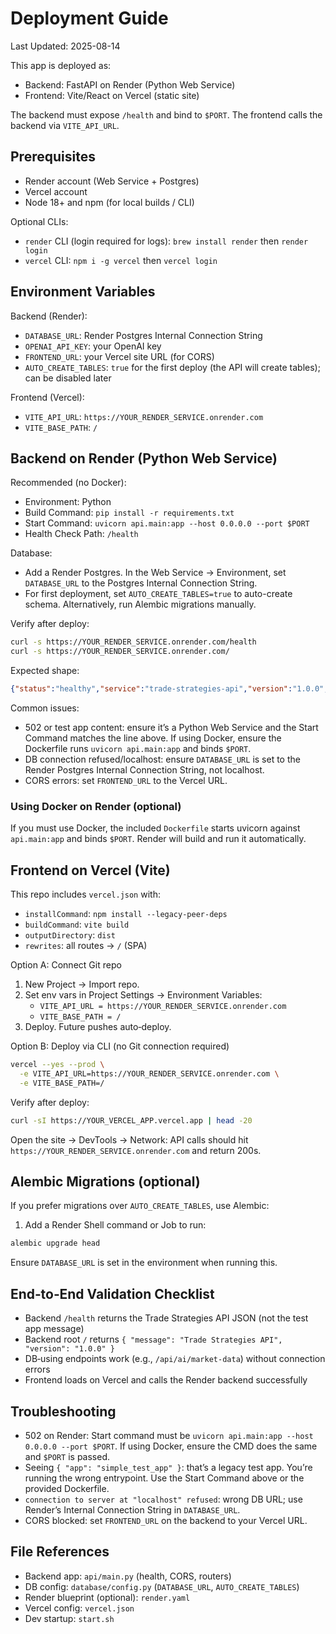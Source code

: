 # Deployment Guide

Last Updated: 2025-08-14

This app is deployed as:

- Backend: FastAPI on Render (Python Web Service)
- Frontend: Vite/React on Vercel (static site)

The backend must expose `/health` and bind to `$PORT`. The frontend calls the backend via `VITE_API_URL`.

## Prerequisites

- Render account (Web Service + Postgres)
- Vercel account
- Node 18+ and npm (for local builds / CLI)

Optional CLIs:
- `render` CLI (login required for logs): `brew install render` then `render login`
- `vercel` CLI: `npm i -g vercel` then `vercel login`

## Environment Variables

Backend (Render):
- `DATABASE_URL`: Render Postgres Internal Connection String
- `OPENAI_API_KEY`: your OpenAI key
- `FRONTEND_URL`: your Vercel site URL (for CORS)
- `AUTO_CREATE_TABLES`: `true` for the first deploy (the API will create tables); can be disabled later

Frontend (Vercel):
- `VITE_API_URL`: `https://YOUR_RENDER_SERVICE.onrender.com`
- `VITE_BASE_PATH`: `/`

## Backend on Render (Python Web Service)

Recommended (no Docker):
- Environment: Python
- Build Command: `pip install -r requirements.txt`
- Start Command: `uvicorn api.main:app --host 0.0.0.0 --port $PORT`
- Health Check Path: `/health`

Database:
- Add a Render Postgres. In the Web Service → Environment, set `DATABASE_URL` to the Postgres Internal Connection String.
- For first deployment, set `AUTO_CREATE_TABLES=true` to auto-create schema. Alternatively, run Alembic migrations manually.

Verify after deploy:
```bash
curl -s https://YOUR_RENDER_SERVICE.onrender.com/health
curl -s https://YOUR_RENDER_SERVICE.onrender.com/
```
Expected shape:
```json
{"status":"healthy","service":"trade-strategies-api","version":"1.0.0","port":"<port>"}
```

Common issues:
- 502 or test app content: ensure it’s a Python Web Service and the Start Command matches the line above. If using Docker, ensure the Dockerfile runs `uvicorn api.main:app` and binds `$PORT`.
- DB connection refused/localhost: ensure `DATABASE_URL` is set to the Render Postgres Internal Connection String, not localhost.
- CORS errors: set `FRONTEND_URL` to the Vercel URL.

### Using Docker on Render (optional)
If you must use Docker, the included `Dockerfile` starts uvicorn against `api.main:app` and binds `$PORT`. Render will build and run it automatically.

## Frontend on Vercel (Vite)

This repo includes `vercel.json` with:
- `installCommand`: `npm install --legacy-peer-deps`
- `buildCommand`: `vite build`
- `outputDirectory`: `dist`
- `rewrites`: all routes → `/` (SPA)

Option A: Connect Git repo
1) New Project → Import repo.
2) Set env vars in Project Settings → Environment Variables:
   - `VITE_API_URL = https://YOUR_RENDER_SERVICE.onrender.com`
   - `VITE_BASE_PATH = /`
3) Deploy. Future pushes auto‑deploy.

Option B: Deploy via CLI (no Git connection required)
```bash
vercel --yes --prod \
  -e VITE_API_URL=https://YOUR_RENDER_SERVICE.onrender.com \
  -e VITE_BASE_PATH=/
```

Verify after deploy:
```bash
curl -sI https://YOUR_VERCEL_APP.vercel.app | head -20
```
Open the site → DevTools → Network: API calls should hit `https://YOUR_RENDER_SERVICE.onrender.com` and return 200s.

## Alembic Migrations (optional)

If you prefer migrations over `AUTO_CREATE_TABLES`, use Alembic:
1) Add a Render Shell command or Job to run:
```bash
alembic upgrade head
```
Ensure `DATABASE_URL` is set in the environment when running this.

## End‑to‑End Validation Checklist

- Backend `/health` returns the Trade Strategies API JSON (not the test app message)
- Backend root `/` returns `{ "message": "Trade Strategies API", "version": "1.0.0" }`
- DB‑using endpoints work (e.g., `/api/ai/market-data`) without connection errors
- Frontend loads on Vercel and calls the Render backend successfully

## Troubleshooting

- 502 on Render: Start command must be `uvicorn api.main:app --host 0.0.0.0 --port $PORT`. If using Docker, ensure the CMD does the same and `$PORT` is passed.
- Seeing `{ "app": "simple_test_app" }`: that’s a legacy test app. You’re running the wrong entrypoint. Use the Start Command above or the provided Dockerfile.
- `connection to server at "localhost" refused`: wrong DB URL; use Render’s Internal Connection String in `DATABASE_URL`.
- CORS blocked: set `FRONTEND_URL` on the backend to your Vercel URL.

## File References

- Backend app: `api/main.py` (health, CORS, routers)
- DB config: `database/config.py` (`DATABASE_URL`, `AUTO_CREATE_TABLES`)
- Render blueprint (optional): `render.yaml`
- Vercel config: `vercel.json`
- Dev startup: `start.sh`


